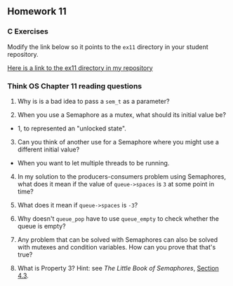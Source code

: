 ## Homework 11

### C Exercises

Modify the link below so it points to the `ex11` directory in your
student repository.

[Here is a link to the ex11 directory in my repository](https://github.com/YOUR_GITHUB_USERNAME_HERE/ExercisesInC/tree/master/exercises/ex11)

### Think OS Chapter 11 reading questions

1) Why is is a bad idea to pass a `sem_t` as a parameter?

2) When you use a Semaphore as a mutex, what should its initial value be?
- 1, to represented an "unlocked state".

3) Can you think of another use for a Semaphore where you might use a different initial value?
- When you want to let multiple threads to be running.

4) In my solution to the producers-consumers problem using Semaphores,
what does it mean if the value of `queue->spaces` is `3` at some point in time?

5) What does it mean if `queue->spaces` is `-3`?

6) Why doesn't `queue_pop` have to use `queue_empty` to check whether the queue is empty?

7) Any problem that can be solved with Semaphores can also be solved with mutexes and condition variables.
How can you prove that that's true?

8) What is Property 3?  Hint: see *The Little Book of Semaphores*,
[Section 4.3](http://greenteapress.com/semaphores/LittleBookOfSemaphores.pdf).
